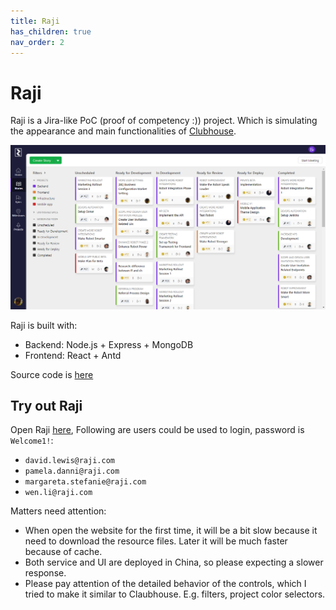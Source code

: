 ```yaml
---
title: Raji
has_children: true
nav_order: 2
---
```


# Raji

Raji is a Jira-like PoC (proof of competency :)) project. Which is simulating the appearance and main functionalities of [Clubhouse](https://clubhouse.io/).

![Raji](https://raw.githubusercontent.com/cwang1221/cwang1221.github.io/main/images/raji-stories.png)


Raji is built with:
- Backend: Node.js + Express + MongoDB
- Frontend: React + Antd

Source code is [here](https://github.com/cwang1221/raji-app)

## Try out Raji

Open Raji [here](http://39.103.224.134:3000/), Following are users could be used to login, password is `Welcome1!`:
- `david.lewis@raji.com`
- `pamela.danni@raji.com`
- `margareta.stefanie@raji.com`
- `wen.li@raji.com`

Matters need attention:
- When open the website for the first time, it will be a bit slow because it need to download the resource files. Later it will be much faster because of cache.
- Both service and UI are deployed in China, so please expecting a slower response.
- Please pay attention of the detailed behavior of the controls, which I tried to make it similar to Claubhouse. E.g. filters, project color selectors.



